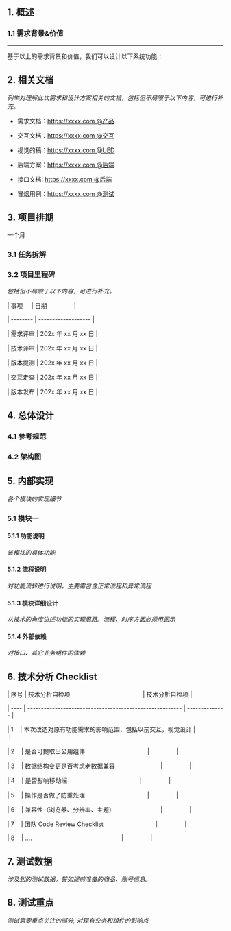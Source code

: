 
## 1. 概述



### 1.1 需求背景&价值

  
---

  基于以上的需求背景和价值，我们可以设计以下系统功能：





## 2. 相关文档

  

*列举对理解此次需求和设计方案相关的文档，包括但不局限于以下内容，可进行补充。*

  

- 需求文档：https://xxxx.com @产品

- 交互文档：https://xxxx.com @交互

- 视觉的稿：https://xxxx.com @UED

- 后端方案：https://xxxx.com @后端

- 接口文档: https://xxxx.com @后端

- 冒烟用例：https://xxxx.com @测试

  

## 3. 项目排期

一个月
  
### 3.1 任务拆解

  


  

### 3.2 项目里程碑

  

*包括但不局限于以下内容，可进行补充。*

  

| 事项     | 日期                |

| -------- | ------------------- |

| 需求评审 | 202x 年 xx 月 xx 日 |

| 技术评审 | 202x 年 xx 月 xx 日 |

| 版本提测 | 202x 年 xx 月 xx 日 |

| 交互走查 | 202x 年 xx 月 xx 日 |

| 版本发布 | 202x 年 xx 月 xx 日 |

  

## 4. 总体设计

  

### 4.1 参考规范

  



  

### 4.2 架构图

  



  

## 5. 内部实现

  

*各个模块的实现细节*

  

### 5.1 模块一

  

#### 5.1.1 功能说明

  

*该模块的具体功能*

  

#### 5.1.2 流程说明

  

*对功能流转进行说明，主要需包含正常流程和异常流程*

  

#### 5.1.3 模块详细设计

  

*从技术的角度讲述功能的实现思路。流程、时序方面必须用图示*

  

#### 5.1.4 外部依赖

  

*对接口、其它业务组件的依赖*

  

## 6. 技术分析 Checklist


| 序号 | 技术分析自检项                                           | 技术分析自检项 |

| ---- | -------------------------------------------------------- | -------------- |

| 1    | 本次改造对原有功能需求的影响范围，包括以前交互，视觉设计 |                |

| 2    | 是否可提取出公用组件                                     |                |

| 3    | 数据结构变更是否考虑老数据兼容                           |                |

| 4    | 是否影响移动端                                           |                |

| 5    | 操作是否做了防重处理                                     |                |

| 6    | 兼容性（浏览器、分辨率、主题）                           |                |

| 7    | 团队 Code Review Checklist                               |                |

| 8    | ....                                                     |                |

  

## 7. 测试数据

  

*涉及到的测试数据。譬如提前准备的商品、账号信息。*

  

## 8. 测试重点

  

*测试需要重点关注的部分, 对现有业务和组件的影响点*